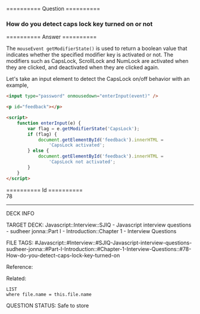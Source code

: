 ========== Question ==========  

### How do you detect caps lock key turned on or not  

========== Answer ==========  

The `mouseEvent getModifierState()` is used to return a boolean value that indicates whether the specified modifier key is activated or not. The modifiers such as CapsLock, ScrollLock and NumLock are activated when they are clicked, and deactivated when they are clicked again.

Let's take an input element to detect the CapsLock on/off behavior with an example,

```html
<input type="password" onmousedown="enterInput(event)" />

<p id="feedback"></p>

<script>
    function enterInput(e) {
        var flag = e.getModifierState('CapsLock');
        if (flag) {
            document.getElementById('feedback').innerHTML =
                'CapsLock activated';
        } else {
            document.getElementById('feedback').innerHTML =
                'CapsLock not activated';
        }
    }
</script>
```

========== Id ==========  
78

---

DECK INFO

TARGET DECK: Javascript::Interview::SJIQ - Javascript interview questions - sudheer jonna::Part I - Introduction::Chapter 1 - Interview Questions

FILE TAGS: #Javascript::#Interview::#SJIQ-Javascript-interview-questions-sudheer-jonna::#Part-I-Introduction::#Chapter-1-Interview-Questions::#78-How-do-you-detect-caps-lock-key-turned-on

Reference:

Related:

```dataview
LIST
where file.name = this.file.name
```

QUESTION STATUS: Safe to store
